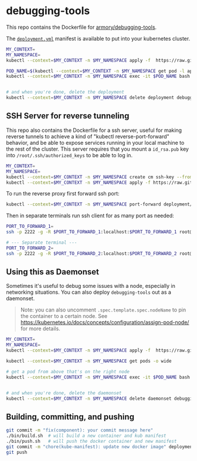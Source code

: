 # debugging-tools

This repo contains the Dockerfile for [armory/debugging-tools](https://hub.docker.com/r/armory/debugging-tools).

The [`deployment.yml`](https://github.com/armory/docker-debugging-tools/blob/master/deployment.yml) manifest is available to put into your kubernetes cluster.
```bash
MY_CONTEXT=
MY_NAMESPACE=
kubectl --context=$MY_CONTEXT -n $MY_NAMESPACE apply -f  https://raw.githubusercontent.com/armory/docker-debugging-tools/master/deployment.yml

POD_NAME=$(kubectl --context=$MY_CONTEXT -n $MY_NAMESPACE get pod -l app=debugging-tools -o go-template --template '{{range .items}}{{.metadata.name}}{{"\n"}}{{end}}' --sort-by=".status.startTime" | tail -n 1)
kubectl --context=$MY_CONTEXT -n $MY_NAMESPACE exec -it $POD_NAME bash


# and when you're done, delete the deployment
kubectl --context=$MY_CONTEXT -n $MY_NAMESPACE delete deployment debugging-tools
```

## SSH Server for reverse tunneling

This repo also contains the Dockerfile for a ssh server, useful for making reverse tunnels to achieve a kind of "kubectl reverse-port-forward" behavior, and be able to expose services running in your local machine to the rest of the cluster. This server requires that you mount a `id_rsa.pub` key into `/root/.ssh/authorized_keys` to be able to log in.
```bash
MY_CONTEXT=
MY_NAMESPACE=
kubectl --context=$MY_CONTEXT -n $MY_NAMESPACE create cm ssh-key --from-file=authorized_keys=${HOME}/.ssh/id_rsa.pub --dry-run -o yaml | kubectl apply -f -
kubectl --context=$MY_CONTEXT -n $MY_NAMESPACE apply -f https://raw.githubusercontent.com/armory/docker-debugging-tools/master/deployment-sshd.yml
```
To run the reverse proxy first forward ssh port:
```bash
kubectl --context=$MY_CONTEXT -n $MY_NAMESPACE port-forward deployment/debugging-tools-sshd 2222:22 &
```
Then in separate terminals run ssh client for as many port as needed:
```bash
PORT_TO_FORWARD_1=
ssh -p 2222 -g -R $PORT_TO_FORWARD_1:localhost:$PORT_TO_FORWARD_1 root@localhost

# --- Separate terminal ---
PORT_TO_FORWARD_2=
ssh -p 2222 -g -R $PORT_TO_FORWARD_2:localhost:$PORT_TO_FORWARD_2 root@localhost
```


## Using this as Daemonset
Sometimes it's useful to debug some issues with a node, especially in networking situations.
You can also deploy `debugging-tools` out as a daemonset.

> Note: you can also uncomment `.spec.template.spec.nodeName` to pin the container to a certain node. See https://kubernetes.io/docs/concepts/configuration/assign-pod-node/ for more details.
```bash
MY_CONTEXT=
MY_NAMESPACE=
kubectl --context=$MY_CONTEXT -n $MY_NAMESPACE apply -f  https://raw.githubusercontent.com/armory/docker-debugging-tools/master/daemonset.yml

kubectl --context=$MY_CONTEXT -n $MY_NAMESPACE get pods -o wide

# get a pod from above that's on the right node
kubectl --context=$MY_CONTEXT -n $MY_NAMESPACE exec -it $POD_NAME bash


# and when you're done, delete the daemonset
kubectl --context=$MY_CONTEXT -n $MY_NAMESPACE delete daemonset debugging-tools
```



## Building, committing, and pushing
```bash
git commit -m "fix(component): your commit message here"
./bin/build.sh  # will build a new container and kub manifest
./bin/push.sh   # will push the docker container and new manifest
git commit -m "chore(kube-manifest): update new docker image" deployment.yml
git push
```
